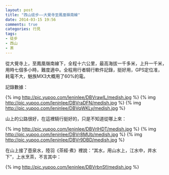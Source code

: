 ```yaml
---
layout: post
title: "西山徒步——大覺寺至鳳凰嶺南線"
date: 2014-03-15 19:56
comments: true
categories: 行見
tags:
- 徒步
- 西山
- 茶
---
```


從大覺寺上，至鳳凰嶺南線下，全程十六公里，最高海拔一千多米，上升一千米，用時七個多小時，難度適中。全程用行者騎行軟件記錄，挺好用，GPS定位准，耗電不大，魅族MX3大概用了60%的電。

記錄數據：

{% img http://pic.yupoo.com/leninlee/DBVrawlL/medish.jpg %}
{% img http://pic.yupoo.com/leninlee/DBVraDFN/medish.jpg %}
{% img http://pic.yupoo.com/leninlee/DBVqWKLy/medish.jpg %}

山上的公路很好，在這裡騎行挺好的，只是不知道從哪上來：

{% img http://pic.yupoo.com/leninlee/DBVrlHDT/medish.jpg %}
{% img http://pic.yupoo.com/leninlee/DBVr8MUb/medish.jpg %}
{% img http://pic.yupoo.com/leninlee/DBVr9DBD/medish.jpg %}

在山上接了壺泉水，陸羽《茶經·煮》裡說：“其水，用山水上，江水中，井水下”，上水烹茶，不言其中：

{% img http://pic.yupoo.com/leninlee/DBVrbnSf/medish.jpg %}
